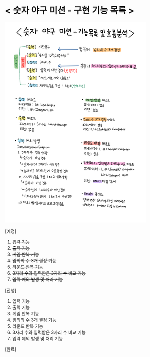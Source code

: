 <h1>
&lt 숫자 야구 미션 - 구현 기능 목록 &gt
</h1>

<img src="./숫자 야구 미션 - 기능목록 및 흐름분석.png" width="450px">

[예정]

1. ~~입력 기능~~
2. ~~출력 기능~~
3. ~~게임 반복 기능~~
4. ~~임의의 수 3개 결정 기능~~
5. ~~라운드 반복 기능~~
6. ~~3자리 수와 입력받은 3자리 수 비교 기능~~
7. ~~입력 예외 발생 및 처리 기능~~

[진행]

1. 입력 기능
2. 출력 기능
3. 게임 반복 기능
4. 임의의 수 3개 결정 기능
5. 라운드 반복 기능
6. 3자리 수와 입력받은 3자리 수 비교 기능
7. 입력 예외 발생 및 처리 기능

[완료]

